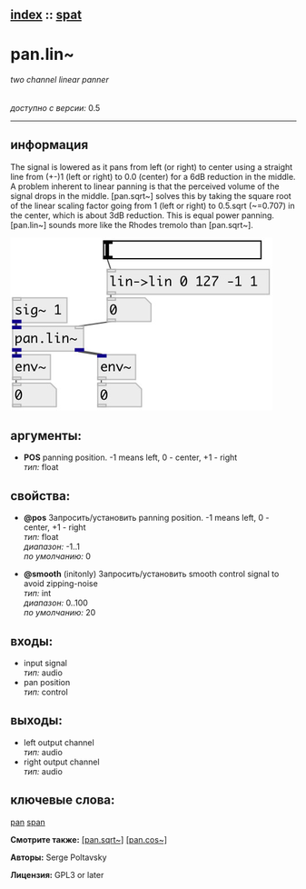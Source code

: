 [index](index.html) :: [spat](category_spat.html)
---

# pan.lin~

###### two channel linear panner

*доступно с версии:* 0.5

---


## информация
The signal is lowered as it pans from left (or right) to center using a straight line from (+-)1 (left or right) to 0.0 (center) for a 6dB reduction in the middle. A problem inherent to linear panning is that the perceived volume of the signal drops in the middle. [pan.sqrt~] solves this by taking the square root of the linear scaling factor going from 1 (left or right) to 0.5.sqrt (~=0.707) in the center, which is about 3dB reduction. This is equal power panning. [pan.lin~] sounds more like the Rhodes tremolo than [pan.sqrt~].


[![example](../examples/img/pan.lin~.jpg)](../examples/pd/pan.lin~.pd)



## аргументы:

* **POS**
panning position. -1 means left, 0 - center, +1 - right<br>
_тип:_ float<br>





## свойства:

* **@pos** 
Запросить/установить panning position. -1 means left, 0 - center, +1 - right<br>
_тип:_ float<br>
_диапазон:_ -1..1<br>
_по умолчанию:_ 0<br>

* **@smooth** (initonly)
Запросить/установить smooth control signal to avoid zipping-noise<br>
_тип:_ int<br>
_диапазон:_ 0..100<br>
_по умолчанию:_ 20<br>



## входы:

* input signal<br>
_тип:_ audio
* pan position<br>
_тип:_ control



## выходы:

* left output channel<br>
_тип:_ audio
* right output channel<br>
_тип:_ audio



## ключевые слова:

[pan](keywords/pan.html)
[span](keywords/span.html)



**Смотрите также:**
[\[pan.sqrt~\]](pan.sqrt~.html)
[\[pan.cos~\]](pan.cos~.html)




**Авторы:** Serge Poltavsky




**Лицензия:** GPL3 or later





